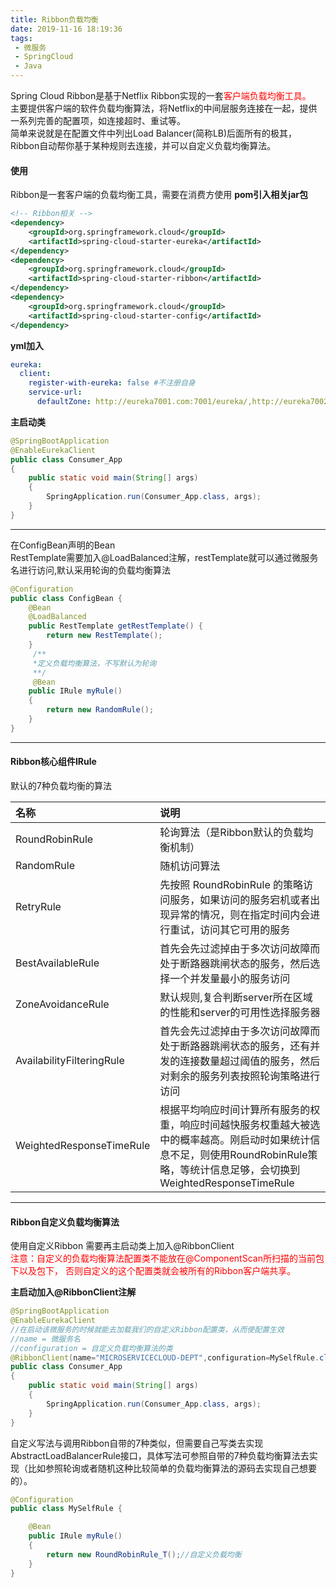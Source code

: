 ```yaml
---
title: Ribbon负载均衡
date: 2019-11-16 18:19:36
tags:
 - 微服务
 - SpringCloud
 - Java
---
```

Spring Cloud Ribbon是基于Netflix Ribbon实现的一套<font color=#FF0000 >客户端负载均衡工具。  </font>  
主要提供客户端的软件负载均衡算法，将Netflix的中间层服务连接在一起，提供一系列完善的配置项，如连接超时、重试等。  
简单来说就是在配置文件中列出Load Balancer(简称LB)后面所有的极其，Ribbon自动帮你基于某种规则去连接，并可以自定义负载均衡算法。

#### 使用
Ribbon是一套客户端的负载均衡工具，需要在消费方使用
**pom引入相关jar包**  

``` xml
<!-- Ribbon相关 -->
<dependency>
    <groupId>org.springframework.cloud</groupId>
    <artifactId>spring-cloud-starter-eureka</artifactId>
</dependency>
<dependency>
    <groupId>org.springframework.cloud</groupId>
    <artifactId>spring-cloud-starter-ribbon</artifactId>
</dependency>
<dependency>
    <groupId>org.springframework.cloud</groupId>
    <artifactId>spring-cloud-starter-config</artifactId>
</dependency>
```  

**yml加入**

``` yml
eureka:
  client:
    register-with-eureka: false #不注册自身
    service-url: 
      defaultZone: http://eureka7001.com:7001/eureka/,http://eureka7002.com:7002/eureka/,http://eureka7003.com:7003/eureka/  #eureka集群
```  

**主启动类**

``` java
@SpringBootApplication
@EnableEurekaClient
public class Consumer_App
{
    public static void main(String[] args)
    {
        SpringApplication.run(Consumer_App.class, args);
    }
}
```  
---
在ConfigBean声明的Bean  
RestTemplate需要加入@LoadBalanced注解，restTemplate就可以通过微服务名进行访问,默认采用轮询的负载均衡算法
``` java
@Configuration
public class ConfigBean {
	@Bean
	@LoadBalanced
	public RestTemplate getRestTemplate() {
		return new RestTemplate();
	}
     /**
     *定义负载均衡算法，不写默认为轮询
     **/
     @Bean
    public IRule myRule()
    {
        return new RandomRule();
    }
}
```  
---
#### Ribbon核心组件IRule
默认的7种负载均衡的算法  

|名称|说明|
|:---|:---|
|RoundRobinRule|轮询算法（是Ribbon默认的负载均衡机制）|  
|RandomRule|随机访问算法|  
|RetryRule|先按照 RoundRobinRule 的策略访问服务，如果访问的服务宕机或者出现异常的情况，则在指定时间内会进行重试，访问其它可用的服务|  
|BestAvailableRule|首先会先过滤掉由于多次访问故障而处于断路器跳闸状态的服务，然后选择一个并发量最小的服务访问|  
|ZoneAvoidanceRule|默认规则,复合判断server所在区域的性能和server的可用性选择服务器|  
|AvailabilityFilteringRule|首先会先过滤掉由于多次访问故障而处于断路器跳闸状态的服务，还有并发的连接数量超过阈值的服务，然后对剩余的服务列表按照轮询策略进行访问|  
|WeightedResponseTimeRule|根据平均响应时间计算所有服务的权重，响应时间越快服务权重越大被选中的概率越高。刚启动时如果统计信息不足，则使用RoundRobinRule策略，等统计信息足够，会切换到WeightedResponseTimeRule|  

---

#### Ribbon自定义负载均衡算法
使用自定义Ribbon 需要再主启动类上加入@RibbonClient  
<font color=#FF0000>注意：自定义的负载均衡算法配置类不能放在@ComponentScan所扫描的当前包下以及包下，
否则自定义的这个配置类就会被所有的Ribbon客户端共享。</font>    

**主启动加入@RibbonClient注解**  

``` java
@SpringBootApplication
@EnableEurekaClient
//在启动该微服务的时候就能去加载我们的自定义Ribbon配置类，从而使配置生效
//name = 微服务名
//configuration = 自定义负载均衡算法的类
@RibbonClient(name="MICROSERVICECLOUD-DEPT",configuration=MySelfRule.class)
public class Consumer_App
{
    public static void main(String[] args)
    {
        SpringApplication.run(Consumer_App.class, args);
    }
}
```  

自定义写法与调用Ribbon自带的7种类似，但需要自己写类去实现AbstractLoadBalancerRule接口，具体写法可参照自带的7种负载均衡算法去实现（比如参照轮询或者随机这种比较简单的负载均衡算法的源码去实现自己想要的）。  

``` java
@Configuration
public class MySelfRule {

	@Bean
	public IRule myRule()
	{
		return new RoundRobinRule_T();//自定义负载均衡
	}
}
```  
